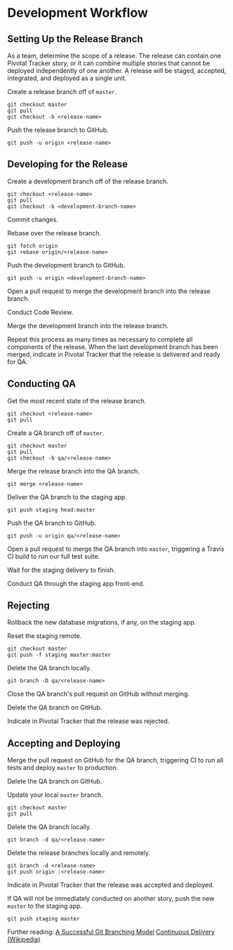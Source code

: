 Development Workflow
====================

Setting Up the Release Branch
-----------------------------

As a team, determine the scope of a release. The release can contain one
Pivotal Tracker story, or it can combine multiple stories that cannot be
deployed independently of one another. A release will be staged, accepted,
integrated, and deployed as a single unit.

Create a release branch off of `master`.

    git checkout master
    git pull
    git checkout -b <release-name>

Push the release branch to GitHub.

    git push -u origin <release-name>

Developing for the Release
--------------------------

Create a development branch off of the release branch.

    git checkout <release-name>
    git pull
    git checkout -b <development-branch-name>

Commit changes.

Rebase over the release branch.

    git fetch origin
    git rebase origin/<release-name>

Push the development branch to GitHub.

    git push -u origin <development-branch-name>

Open a pull request to merge the development branch into the release branch.

Conduct Code Review.

Merge the development branch into the release branch.

Repeat this process as many times as necessary to complete all
components of the release. When the last development branch has been
merged, indicate in Pivotal Tracker that the release is delivered and
ready for QA.

Conducting QA
-------------

Get the most recent state of the release branch.

    git checkout <release-name>
    git pull

Create a QA branch off of `master`.

    git checkout master
    git pull
    git checkout -b qa/<release-name>

Merge the release branch into the QA branch.

    git merge <release-name>

Deliver the QA branch to the staging app.

    git push staging head:master

Push the QA branch to GitHub.

    git push -u origin qa/<release-name>

Open a pull request to merge the QA branch into `master`,
triggering a Travis CI build to run our full test suite.

Wait for the staging delivery to finish.

Conduct QA through the staging app front-end.

Rejecting
---------

Rollback the new database migrations, if any, on the staging app.

Reset the staging remote.

    git checkout master
    git push -f staging master:master

Delete the QA branch locally.

    git branch -D qa/<release-name>

Close the QA branch's pull request on GitHub without merging.

Delete the QA branch on GitHub.

Indicate in Pivotal Tracker that the release was rejected.

Accepting and Deploying
-----------------------

Merge the pull request on GitHub for the QA branch, triggering
CI to run all tests and deploy `master` to production.

Delete the QA branch on GitHub.

Update your local `master` branch.

    git checkout master
    git pull

Delete the QA branch locally.

    git branch -d qa/<release-name>

Delete the release branches locally and remotely.

    git branch -d <release-name>
    git push origin :<release-name>

Indicate in Pivotal Tracker that the release was accepted and deployed.

If QA will not be immediately conducted on another story,
push the new `master` to the staging app.

    git push staging master

Further reading:
[A Successful Git Branching Model](http://nvie.com/posts/a-successful-git-branching-model/)
[Continuous Delivery (Wikipedia)](https://en.wikipedia.org/wiki/Continuous_delivery)
